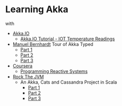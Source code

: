 # Learning Akka

with

- [Akka.IO](https://akka.io)
  - [Akka.IO Tutorial - IOT Temperature Readings](https://doc.akka.io/docs/akka/current/guide/tutorial.html)
- [Manuel Bernhardt](https://manuel.bernhardt.io) Tour of Akka Typed
  - [Part 1](https://manuel.bernhardt.io/2019/07/11/tour-of-akka-typed-protocols-and-behaviors/)
  - [Part 2](https://manuel.bernhardt.io/2019/08/07/tour-of-akka-typed-message-adapters-ask-pattern-and-actor-discovery/) 
  - [Part 3](https://manuel.bernhardt.io/2019/10/07/tour-of-akka-typed-event-sourcing/)
- [Coursera](https://www.coursera.org)
  - [Programming Reactive Systems](https://www.coursera.org/learn/scala-akka-reactive)
- [Rock The JVM](https://www.youtube.com/c/RocktheJVM)
  - An Akka, Cats and Cassandra Project in Scala 
    - [Part 1](https://youtu.be/PPIPGzrc2wo)
    - [Part 2](https://youtu.be/NpGYj_Zpwsk)
    - [Part 3](https://youtu.be/q9psVBnMqJk)

